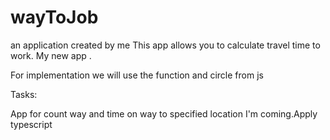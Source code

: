 # wayToJob
 an application created by me
This app allows you to calculate travel time to work</i>. 
My new app .

For implementation we will use the function and circle from js

Tasks:

App for count way and time on way to specified location
I'm coming.Apply typescript
